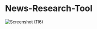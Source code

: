 # News-Research-Tool
![Screenshot (116)](https://github.com/user-attachments/assets/a03d6894-b430-4fcc-b8fd-3d3b8646fc66)

